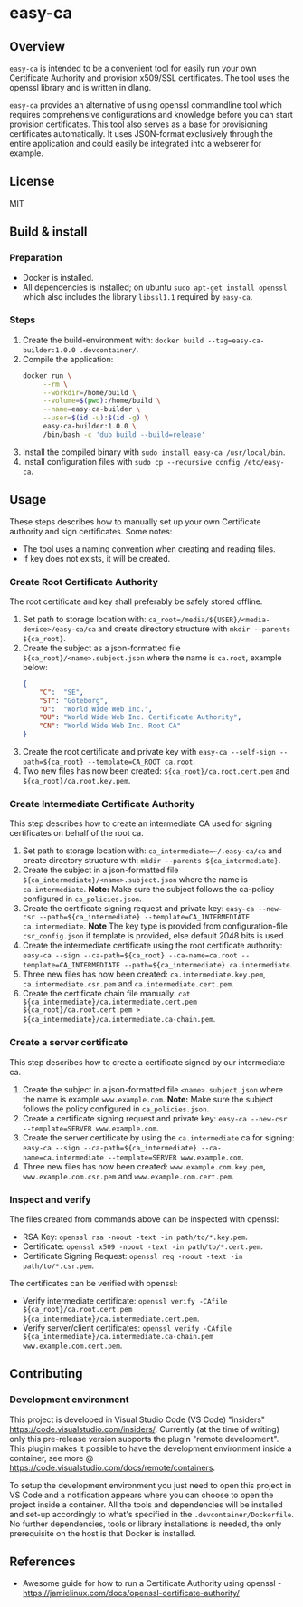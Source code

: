 # easy-ca

## Overview

`easy-ca` is intended to be a convenient tool for easily run your own
Certificate Authority and provision x509/SSL certificates. The tool uses the
openssl library and is written in dlang.

`easy-ca` provides an alternative of using openssl commandline tool which
requires comprehensive configurations and knowledge before you can start
provision certificates. This tool also serves as a base for provisioning
certificates automatically. It uses JSON-format exclusively through the entire
application and could easily be integrated into a webserer for example.

## License

MIT

## Build & install

### Preparation

* Docker is installed.
* All dependencies is installed; on ubuntu `sudo apt-get install openssl` which
  also includes the library `libssl1.1` required by `easy-ca`.

### Steps

1. Create the build-environment with:
   `docker build --tag=easy-ca-builder:1.0.0 .devcontainer/`.
2. Compile the application:
   ```bash
   docker run \
        --rm \
        --workdir=/home/build \
        --volume=$(pwd):/home/build \
        --name=easy-ca-builder \
        --user=$(id -u):$(id -g) \
        easy-ca-builder:1.0.0 \
        /bin/bash -c 'dub build --build=release'
   ```
3. Install the compiled binary with `sudo install easy-ca /usr/local/bin`.
4. Install configuration files with `sudo cp --recursive config /etc/easy-ca`.

## Usage

These steps describes how to manually set up your own Certificate authority
and sign certificates. Some notes:

* The tool uses a naming convention when creating and reading files.
* If key does not exists, it will be created.

### Create Root Certificate Authority

The root certificate and key shall preferably be safely stored offline.

1. Set path to storage location with:
   `ca_root=/media/${USER}/<media-device>/easy-ca/ca` and create directory
   structure with `mkdir --parents ${ca_root}`.
2. Create the subject as a json-formatted file `${ca_root}/<name>.subject.json`
   where the name is `ca.root`, example below:
   ```json
   {
       "C":  "SE",
       "ST": "Göteborg",
       "O":  "World Wide Web Inc.",
       "OU": "World Wide Web Inc. Certificate Authority",
       "CN": "World Wide Web Inc. Root CA"
   }
   ```
3. Create the root certificate and private key with
   `easy-ca --self-sign --path=${ca_root} --template=CA_ROOT ca.root`.
4. Two new files has now been created: `${ca_root}/ca.root.cert.pem` and
   `${ca_root}/ca.root.key.pem`.

### Create Intermediate Certificate Authority

This step describes how to create an intermediate CA used for signing
certificates on behalf of the root ca.

1. Set path to storage location with: `ca_intermediate=~/.easy-ca/ca` and create
   directory structure with: `mkdir --parents ${ca_intermediate}`.
3. Create the subject in a json-formatted file
   `${ca_intermediate}/<name>.subject.json` where the name is `ca.intermediate`.
   **Note:** Make sure the subject follows the ca-policy configured in
   `ca_policies.json`.
4. Create the certificate signing request and private key:
   `easy-ca --new-csr --path=${ca_intermediate} --template=CA_INTERMEDIATE ca.intermediate`.
   **Note** The key type is provided from configuration-file
   `csr_config.json` if template is provided, else default 2048 bits is used.
5. Create the intermediate certificate using the root certificate authority:
   `easy-ca --sign --ca-path=${ca_root} --ca-name=ca.root --template=CA_INTERMEDIATE --path=${ca_intermediate} ca.intermediate`.
6. Three new files has now been created: `ca.intermediate.key.pem`,
   `ca.intermediate.csr.pem` and `ca.intermediate.cert.pem`.
7. Create the certificate chain file manually:
   `cat ${ca_intermediate}/ca.intermediate.cert.pem ${ca_root}/ca.root.cert.pem > ${ca_intermediate}/ca.intermediate.ca-chain.pem`.

### Create a server certificate

This step describes how to create a certificate signed by our intermediate ca.

1. Create the subject in a json-formatted file `<name>.subject.json` where the
   name is example `www.example.com`. **Note:** Make sure the subject follows
   the policy configured in `ca_policies.json`.
2. Create a certificate signing request and private key:
   `easy-ca --new-csr --template=SERVER www.example.com`.
3. Create the server certificate by using the `ca.intermediate` ca for signing:
   `easy-ca --sign --ca-path=${ca_intermediate} --ca-name=ca.intermediate --template=SERVER www.example.com`.
4. Three new files has now been created: `www.example.com.key.pem`,
   `www.example.com.csr.pem` and `www.example.com.cert.pem`.

### Inspect and verify

The files created from commands above can be inspected with openssl:

* RSA Key: `openssl rsa -noout -text -in path/to/*.key.pem`.
* Certificate: `openssl x509 -noout -text -in path/to/*.cert.pem`.
* Certificate Signing Request: `openssl req -noout -text -in path/to/*.csr.pem`.

The certificates can be verified with openssl:

* Verify intermediate certificate:
  `openssl verify -CAfile ${ca_root}/ca.root.cert.pem ${ca_intermediate}/ca.intermediate.cert.pem`.
* Verify server/client certificates:
  `openssl verify -CAfile ${ca_intermediate}/ca.intermediate.ca-chain.pem www.example.com.cert.pem`.

## Contributing

### Development environment

This project is developed in Visual Studio Code (VS Code) "insiders"
<https://code.visualstudio.com/insiders/>. Currently (at the time of writing)
only this pre-release version supports the plugin "remote development". This
plugin makes it possible to have the development environment inside a
container, see more @ <https://code.visualstudio.com/docs/remote/containers>.

To setup the development environment you just need to open this project in VS
Code and a notification appears where you can choose to open the project inside
a container. All the tools and dependencies will be installed and set-up
accordingly to what's specified in the `.devcontainer/Dockerfile`. No further
dependencies, tools or library installations is needed, the only prerequisite
on the host is that Docker is installed.

## References

* Awesome guide for how to run a Certificate Authority using openssl -
  <https://jamielinux.com/docs/openssl-certificate-authority/>
